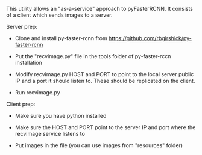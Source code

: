 This utility allows an "as-a-service" approach to pyFasterRCNN. It consists of a client which sends images to a server.

Server prep:

- Clone and install py-faster-rcnn from https://github.com/rbgirshick/py-faster-rcnn

- Put the "recvimage.py" file in the tools folder of py-faster-rccn installation

- Modify recvimage.py HOST and PORT to point to the local server public IP and a port it should listen to. These should be replicated on the client.

- Run recvimage.py

Client prep:

- Make sure you have python installed

- Make sure the HOST and PORT point to the server IP and port where the recvimage service listens to

- Put images in the file (you can use images from "resources" folder)
